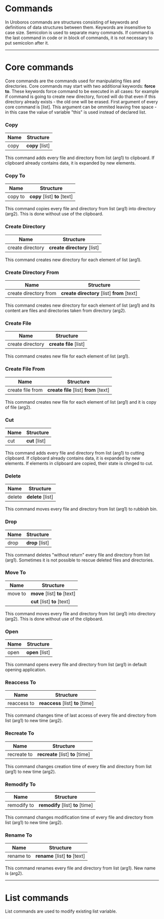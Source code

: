 Commands
=====================

In Uroboros commands are structures consisting of keywords and definitions of data structures between them. Keywords are insensitive to case size. Semicolon is used to separate many commands. If command is the last command in code or in block of commands, it is not necessary to put semicolon after it. 


---

# **Core commands**

Core commands are the commands used for manipulating files and directories. Core commands may start with two additional keywords: **force to**. These keywords force command to be executed in all cases: for example if command is going to create new directory, forced will do that even if this directory already exists - the old one will be erased.
First argument of every core command is [list]. This argument can be ommited leaving free space - in this case the value of variable "this" is used instead of declared list.


### Copy
| Name  | Structure |
| ------------- | ------------- |
| copy | **copy** [list] |

This command adds every file and directory from list (arg1) to clipboard. If clipboard already contains data, it is expanded by new elements.


### Copy To
| Name  | Structure |
| ------------- | ------------- |
| copy to | **copy** [list] **to** [text] |

This command copies every file and directory from list (arg1) into directory (arg2). This is done without use of the clipboard.


### Create Directory
| Name  | Structure |
| ------------- | ------------- |
| create directory | **create directory** [list] |

This command creates new directory for each element of list (arg1).


### Create Directory From
| Name  | Structure |
| ------------- | ------------- |
| create directory from | **create directory** [list] **from** [text] |

This command creates new directory for each element of list (arg1) and its content are files and directories taken from directory (arg2).


### Create File
| Name  | Structure |
| ------------- | ------------- |
| create directory | **create file** [list] |

This command creates new file for each element of list (arg1).


### Create File From
| Name  | Structure |
| ------------- | ------------- |
| create file from | **create file** [list] **from** [text] |

This command creates new file for each element of list (arg1) and it is copy of file (arg2).


### Cut
| Name  | Structure |
| ------------- | ------------- |
| cut | **cut** [list] |

This command adds every file and directory from list (arg1) to cutting clipboard. If clipboard already contains data, it is expanded by new elements. If elements in clipboard are copied, their state is chnged to cut.


### Delete
| Name  | Structure |
| ------------- | ------------- |
| delete | **delete** [list] |

This command moves every file and directory from list (arg1) to rubbish bin.


### Drop
| Name  | Structure |
| ------------- | ------------- |
| drop | **drop** [list] |

This command deletes "without return" every file and directory from list (arg1). Sometimes it is not possible to rescue deleted files and directories.


### Move To
| Name  | Structure |
| ------------- | ------------- |
| move to | **move** [list] **to** [text] |
|         | **cut** [list] **to** [text] |

This command moves every file and directory from list (arg1) into directory (arg2). This is done without use of the clipboard.


### Open
| Name  | Structure |
| ------------- | ------------- |
| open | **open** [list] |

This command opens every file and directory from list (arg1) in default opening application.


### Reaccess To
| Name  | Structure |
| ------------- | ------------- |
| reaccess to | **reaccess** [list] **to** [time] |

This command changes time of last access of every file and directory from list (arg1) to new time (arg2).


### Recreate To
| Name  | Structure |
| ------------- | ------------- |
| recreate to | **recreate** [list] **to** [time] |

This command changes creation time of every file and directory from list (arg1) to new time (arg2).


### Remodify To
| Name  | Structure |
| ------------- | ------------- |
| remodify to | **remodify** [list] **to** [time] |

This command changes modification time of every file and directory from list (arg1) to new time (arg2).


### Rename To
| Name  | Structure |
| ------------- | ------------- |
| rename to | **rename** [list] **to** [text] |

This command renames every file and directory from list (arg1). New name is (arg2).


---

# **List commands**

List commands are used to modify existing list variable.

